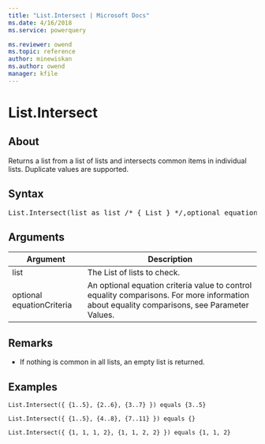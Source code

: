 ```yaml
---
title: "List.Intersect | Microsoft Docs"
ms.date: 4/16/2018
ms.service: powerquery

ms.reviewer: owend
ms.topic: reference
author: minewiskan
ms.author: owend
manager: kfile
---
```

# List.Intersect

  
## About  
Returns a list from a list of lists and intersects common items in individual lists. Duplicate values are supported.  
  
## Syntax

<pre>
List.Intersect(list as list /* { List } */,optional equationCriteria as any) as list  
</pre>
  
## Arguments  
  
|Argument|Description|  
|------------|---------------|  
|list|The List of lists to check.|  
|optional equationCriteria|An optional equation criteria value to control equality comparisons. For more information about equality comparisons, see Parameter Values.|  
  
## <a name="__toc360789342"></a>Remarks  
  
-   If nothing is common in all lists, an empty list is returned.  
  
## Examples  
  
```powerquery-m
List.Intersect({ {1..5}, {2..6}, {3..7} }) equals {3..5}  
```  
  
```powerquery-m
List.Intersect({ {1..5}, {4..8}, {7..11} }) equals {}  
```  
  
```powerquery-m 
List.Intersect({ {1, 1, 1, 2}, {1, 1, 2, 2} }) equals {1, 1, 2}  
```  
